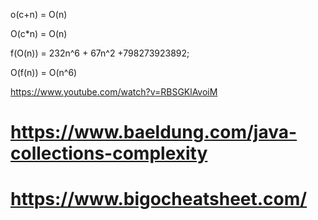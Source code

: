 o(c+n) = O(n)


O(c*n) = O(n)


f(O(n)) = 232n^6 + 67n^2 +798273923892;


O(f(n)) = O(n^6)

https://www.youtube.com/watch?v=RBSGKlAvoiM
# https://www.baeldung.com/java-collections-complexity
# https://www.bigocheatsheet.com/

